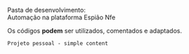 Pasta de desenvolvimento:  
  Automação na plataforma Espião Nfe

  Os códigos **podem** ser utilizados, comentados e adaptados.  

    Projeto pessoal - simple content
